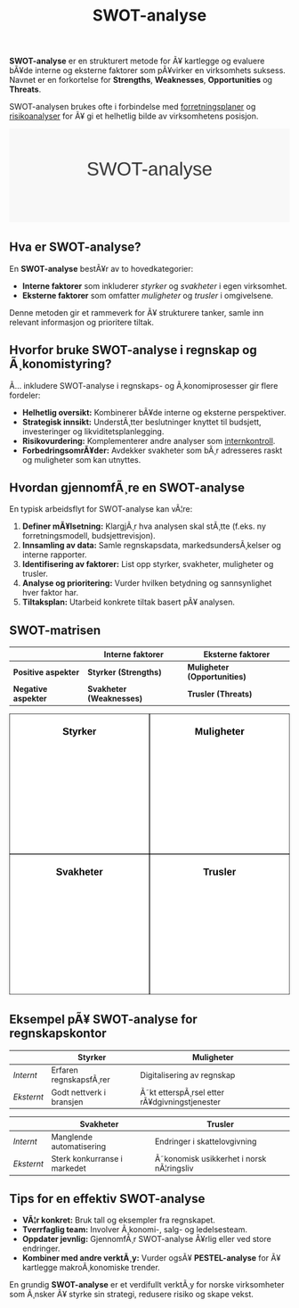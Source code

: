 ﻿---
title: "SWOT-analyse"
meta_title: "SWOT-analyse"
meta_description: '**SWOT-analyse** er en strukturert metode for Ã¥ kartlegge og evaluere bÃ¥de interne og eksterne faktorer som pÃ¥virker en virksomhets suksess. Navnet er en for...'
slug: swot-analyse
type: blog
layout: pages/single
---

**SWOT-analyse** er en strukturert metode for Ã¥ kartlegge og evaluere bÃ¥de interne og eksterne faktorer som pÃ¥virker en virksomhets suksess. Navnet er en forkortelse for **Strengths**, **Weaknesses**, **Opportunities** og **Threats**.

SWOT-analysen brukes ofte i forbindelse med [forretningsplaner](/blogs/regnskap/hva-er-forretningsplan "Hva er en Forretningsplan? Komplett Guide til Forretningsplan i Norske Virksomheter") og [risikoanalyser](/blogs/regnskap/hva-er-avvikshandtering "Hva er AvvikshÃ¥ndtering i Regnskap? Prosess, Metoder og Beste Praksis") for Ã¥ gi et helhetlig bilde av virksomhetens posisjon.

![SWOT-analyse](swot-analyse-image.svg)

## Hva er SWOT-analyse?

En **SWOT-analyse** bestÃ¥r av to hovedkategorier:

* **Interne faktorer** som inkluderer *styrker* og *svakheter* i egen virksomhet.
* **Eksterne faktorer** som omfatter *muligheter* og *trusler* i omgivelsene.

Denne metoden gir et rammeverk for Ã¥ strukturere tanker, samle inn relevant informasjon og prioritere tiltak.

## Hvorfor bruke SWOT-analyse i regnskap og Ã¸konomistyring?

Ã… inkludere SWOT-analyse i regnskaps- og Ã¸konomiprosesser gir flere fordeler:

* **Helhetlig oversikt:** Kombinerer bÃ¥de interne og eksterne perspektiver.
* **Strategisk innsikt:** UnderstÃ¸tter beslutninger knyttet til budsjett, investeringer og likviditetsplanlegging.
* **Risikovurdering:** Komplementerer andre analyser som [internkontroll](/blogs/regnskap/hva-er-internkontroll "Hva er Internkontroll? Kritisk for Effektiv Kontroll og Risikostyring").
* **ForbedringsomrÃ¥der:** Avdekker svakheter som bÃ¸r adresseres raskt og muligheter som kan utnyttes.

## Hvordan gjennomfÃ¸re en SWOT-analyse

En typisk arbeidsflyt for SWOT-analyse kan vÃ¦re:

1. **Definer mÃ¥lsetning:** KlargjÃ¸r hva analysen skal stÃ¸tte (f.eks. ny forretningsmodell, budsjettrevisjon).
2. **Innsamling av data:** Samle regnskapsdata, markedsundersÃ¸kelser og interne rapporter.
3. **Identifisering av faktorer:** List opp styrker, svakheter, muligheter og trusler.
4. **Analyse og prioritering:** Vurder hvilken betydning og sannsynlighet hver faktor har.
5. **Tiltaksplan:** Utarbeid konkrete tiltak basert pÃ¥ analysen.

## SWOT-matrisen

|                       | **Interne faktorer**         | **Eksterne faktorer**        |
|-----------------------|------------------------------|-----------------------------|
| **Positive aspekter** | **Styrker (Strengths)**      | **Muligheter (Opportunities)** |
| **Negative aspekter** | **Svakheter (Weaknesses)**   | **Trusler (Threats)**          |

![SWOT-matrise](swot-matrix.svg)

## Eksempel pÃ¥ SWOT-analyse for regnskapskontor

|                        | Styrker                              | Muligheter                              |
|------------------------|--------------------------------------|-----------------------------------------|
| _Internt_              | Erfaren regnskapsfÃ¸rer               | Digitalisering av regnskap              |
| _Eksternt_             | Godt nettverk i bransjen             | Ã˜kt etterspÃ¸rsel etter rÃ¥dgivningstjenester |

|                        | Svakheter                            | Trusler                                 |
|------------------------|--------------------------------------|-----------------------------------------|
| _Internt_              | Manglende automatisering             | Endringer i skattelovgivning           |
| _Eksternt_             | Sterk konkurranse i markedet         | Ã˜konomisk usikkerhet i norsk nÃ¦ringsliv |

## Tips for en effektiv SWOT-analyse

* **VÃ¦r konkret:** Bruk tall og eksempler fra regnskapet.
* **Tverrfaglig team:** Involver Ã¸konomi-, salg- og ledelsesteam.
* **Oppdater jevnlig:** GjennomfÃ¸r SWOT-analyse Ã¥rlig eller ved store endringer.
* **Kombiner med andre verktÃ¸y:** Vurder ogsÃ¥ **PESTEL-analyse** for Ã¥ kartlegge makroÃ¸konomiske trender.

En grundig **SWOT-analyse** er et verdifullt verktÃ¸y for norske virksomheter som Ã¸nsker Ã¥ styrke sin strategi, redusere risiko og skape vekst.





